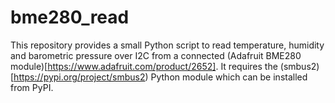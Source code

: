 # bme280_read
This repository provides a small Python script to read temperature, humidity and barometric pressure over I2C from a connected (Adafruit BME280 module)[https://www.adafruit.com/product/2652]. It requires the (smbus2)[https://pypi.org/project/smbus2) Python module which can be installed from PyPI.
